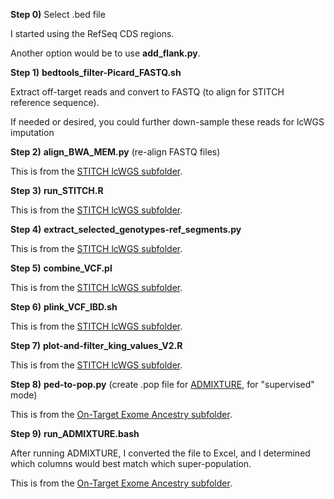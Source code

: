 **Step 0)** Select .bed file

I started using the RefSeq CDS regions.

Another option would be to use **add_flank.py**.

**Step 1)** **bedtools_filter-Picard_FASTQ.sh**

Extract off-target reads and convert to FASTQ (to align for STITCH reference sequence).

If needed or desired, you could further down-sample these reads for lcWGS imputation

**Step 2)** **align_BWA_MEM.py** (re-align FASTQ files)

This is from the [STITCH lcWGS subfolder](https://github.com/cwarden45/DTC_Scripts/tree/master/Color/lcWGS_Genotype_Estimations). 

**Step 3)** **run_STITCH.R**

This is from the [STITCH lcWGS subfolder](https://github.com/cwarden45/DTC_Scripts/tree/master/Color/lcWGS_Genotype_Estimations). 

**Step 4)** **extract_selected_genotypes-ref_segments.py**

This is from the [STITCH lcWGS subfolder](https://github.com/cwarden45/DTC_Scripts/tree/master/Color/lcWGS_Genotype_Estimations). 

**Step 5)** **combine_VCF.pl**

This is from the [STITCH lcWGS subfolder](https://github.com/cwarden45/DTC_Scripts/tree/master/Color/lcWGS_Genotype_Estimations). 

**Step 6)** **plink_VCF_IBD.sh**

This is from the [STITCH lcWGS subfolder](https://github.com/cwarden45/DTC_Scripts/tree/master/Color/lcWGS_Genotype_Estimations). 

**Step 7)** **plot-and-filter_king_values_V2.R**

This is from the [STITCH lcWGS subfolder](https://github.com/cwarden45/DTC_Scripts/tree/master/Color/lcWGS_Genotype_Estimations). 

**Step 8)** **ped-to-pop.py** (create .pop file for [ADMIXTURE](http://software.genetics.ucla.edu/admixture/), for "supervised" mode)

This is from the [On-Target Exome Ancestry subfolder](https://github.com/cwarden45/DTC_Scripts/tree/master/Genos_Exome/Exome_Ancestry/On-Target). 

**Step 9)** **run_ADMIXTURE.bash**

After running ADMIXTURE, I converted the file to Excel, and I determined which columns would best match which super-population.

This is from the [On-Target Exome Ancestry subfolder](https://github.com/cwarden45/DTC_Scripts/tree/master/Genos_Exome/Exome_Ancestry/On-Target). 
